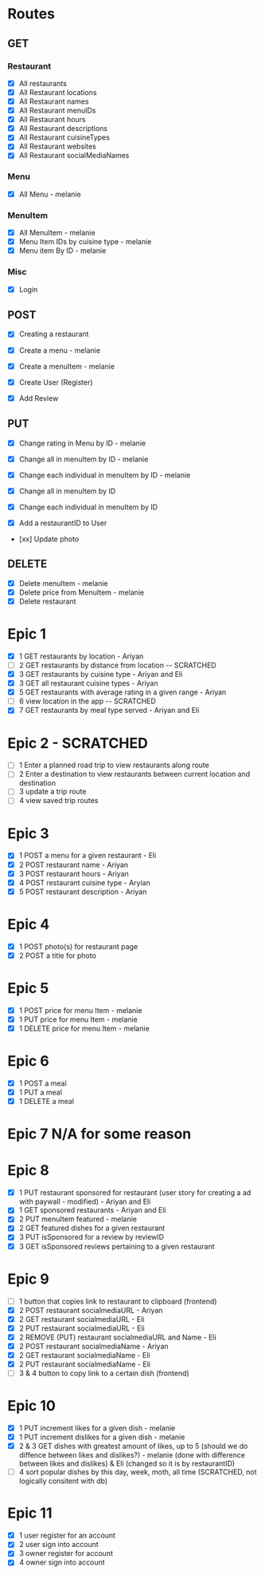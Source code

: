 # Routes

## GET

### Restaurant

- [x] All restaurants
- [x] All Restaurant locations
- [x] All Restaurant names
- [x] All Restaurant menuIDs
- [x] All Restaurant hours
- [x] All Restaurant descriptions
- [x] All Restaurant cuisineTypes
- [x] All Restaurant websites
- [x] All Restaurant socialMediaNames

### Menu

- [x] All Menu - melanie

### MenuItem

- [x] All MenuItem - melanie
- [x] Menu Item IDs by cuisine type - melanie
- [x] Menu item By ID - melanie

### Misc

- [x] Login

## POST

- [x] Creating a restaurant

- [x] Create a menu - melanie

- [x] Create a menuItem - melanie

- [x] Create User (Register)

- [x] Add Review

## PUT

- [x] Change rating in Menu by ID - melanie

- [x] Change all in menuItem by ID - melanie
- [x] Change each individual in menuItem by ID - melanie

- [x] Change all in menuItem by ID
- [x] Change each individual in menuItem by ID

- [x] Add a restaurantID to User

- [xx] Update photo

## DELETE

- [x] Delete menuItem - melanie
- [x] Delete price from MenuItem - melanie
- [x] Delete restaurant

# Epic 1

- [x] 1 GET restaurants by location - Ariyan
- [ ] 2 GET restaurants by distance from location -- SCRATCHED
- [x] 3 GET restaurants by cuisine type - Ariyan and Eli
- [x] 3 GET all restaurant cuisine types - Ariyan
- [x] 5 GET restaurants with average rating in a given range - Ariyan
- [ ] 6 view location in the app -- SCRATCHED
- [x] 7 GET restaurants by meal type served - Ariyan and Eli

# Epic 2 - SCRATCHED

- [ ] 1 Enter a planned road trip to view restaurants along route
- [ ] 2 Enter a destination to view restaurants between current location and destination
- [ ] 3 update a trip route
- [ ] 4 view saved trip routes

# Epic 3

- [x] 1 POST a menu for a given restaurant - Eli
- [x] 2 POST restaurant name - Ariyan
- [x] 3 POST restaurant hours - Ariyan
- [x] 4 POST restaurant cuisine type - Aryian
- [x] 5 POST restaurant description - Ariyan

# Epic 4

- [x] 1 POST photo(s) for restaurant page
- [x] 2 POST a title for photo

# Epic 5

- [x] 1 POST price for menu Item - melanie
- [x] 1 PUT price for menu Item - melanie
- [x] 1 DELETE price for menu Item - melanie

# Epic 6

- [x] 1 POST a meal
- [x] 1 PUT a meal
- [x] 1 DELETE a meal

# Epic 7 N/A for some reason

# Epic 8

- [x] 1 PUT restaurant sponsored for restaurant (user story for creating a ad with paywall - modified) - Ariyan and Eli
- [x] 1 GET sponsored restaurants - Ariyan and Eli
- [x] 2 PUT menuItem featured - melanie
- [x] 2 GET featured dishes for a given restaurant
- [x] 3 PUT isSponsored for a review by reviewID
- [x] 3 GET isSponsored reviews pertaining to a given restaurant

# Epic 9

- [ ] 1 button that copies link to restaurant to clipboard (frontend)
- [x] 2 POST restaurant socialmediaURL - Ariyan
- [x] 2 GET restaurant socialmediaURL - Eli
- [x] 2 PUT restaurant socialmediaURL - Eli
- [x] 2 REMOVE (PUT) restaurant socialmediaURL and Name - Eli
- [x] 2 POST restaurant socialmediaName - Ariyan
- [x] 2 GET restaurant socialmediaName - Eli
- [x] 2 PUT restaurant socialmediaName - Eli
- [ ] 3 & 4 button to copy link to a certain dish (frontend)

# Epic 10

- [x] 1 PUT increment likes for a given dish - melanie
- [x] 1 PUT increment dislikes for a given dish - melanie
- [x] 2 & 3 GET dishes with greatest amount of likes, up to 5 (should we do diffence between likes and dislikes?) - melanie (done with difference between likes and dislikes) & Eli (changed so it is by restaurantID)
- [ ] 4 sort popular dishes by this day, week, moth, all time (SCRATCHED, not logically consitent with db)

# Epic 11

- [x] 1 user register for an account
- [x] 2 user sign into account
- [x] 3 owner register for account
- [x] 4 owner sign into account
